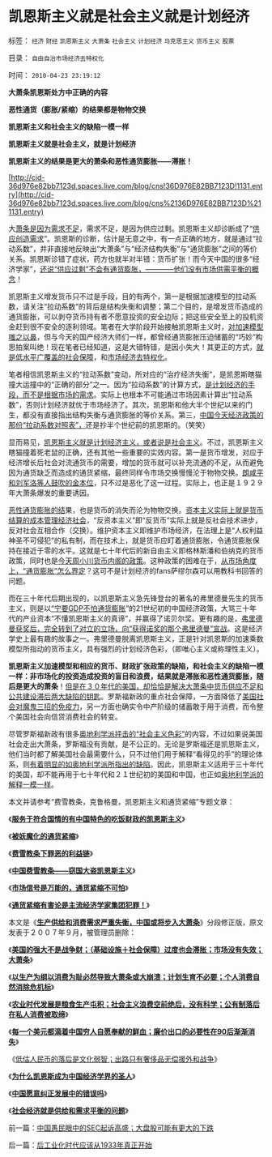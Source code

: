 # 凯恩斯主义就是社会主义就是计划经济

标签： `经济` `财经` `凯恩斯主义` `大萧条` `社会主义` `计划经济` `马克思主义` `货币主义` `股票` 

目录： `自由自治市场经济去特权化`

时间： `2010-04-23 23:19:12`

**大萧条凯恩斯处方中正确的内容**

**恶性通货（膨胀/紧缩）的结果都是物物交换**

**凯恩斯主义和社会主义的缺陷一模一样**

**凯恩斯主义就是社会主义，就是计划经济**

**凯恩斯主义的结果是更大的萧条和恶性通货膨胀——滞胀！**

[http://cid-36d976e82bb7123d.spaces.live.com/blog/cns!36D976E82BB7123D!1131.entry](http://cid-36d976e82bb7123d.spaces.live.com/blog/cns%2136D976E82BB7123D%211131.entry)

大[萧条是因为需求不足](../../../2010/4/22/以消费为耻必然导致大萧条或大倒退.md)，需求不足，是因为供应过剩。凯恩斯主义却诊断成了“[供应创造需求](../../../2009/12/27/武广高铁，供应没有创造需求.md)”。凯恩斯的诊断，估计是无意之中，有一点正确的地方，就是通过“拉动系数”，并非直接地反映出“大萧条”与“经济结构失衡”与“通货膨胀”之间的等价关系。凯恩斯诊错了症状，药方也就半对半错：货币扩张！而今天中国的很多“经济学家”，[还说“供应过剩”不会有通货膨胀，————他们没有市场供需平衡的概念](../../../2009/12/7/谈产能过剩不可能有通货膨胀的谬论.md)！

凯恩斯主义增发货币只不过是手段，目的有两个，第一是根据加速模型的拉动系数，请关注“拉动系数”的背后是结构失衡和调整；第二个目的，是增发货币造成的通货膨胀，可以剥夺货币持有者不愿意投资的安全边际；把这些安全至上的投机资金赶到很不安全的逐利领域。笔者在大学阶段开始接触凯恩斯主义时，[对加速模型嗤之以鼻](../../../2009/6/5/劳动力边际成本埋葬凯恩斯主义.md)，但与今天的国产经济大师们一样，都曾经通货膨胀压迫储蓄的“巧妙”构思拍案叫绝！现在笔者已经知道，这是大错特错，是因小失大！其更正的方式，[就是低水平广覆盖的社会保障](../../../2009/2/26/社会保障有三个原则一种义务.md)，和[市场经济去特权化](../../../2010/3/28/市场经济去特权化！根治私有制和国民福衹缺失.md)。

笔者相信凯恩斯主义的“拉动系数”变动，所对应的“治疗经济失衡”，是凯恩斯瞎猫撞大运撞中的“正确的部分”之一。因为“拉动系数”的计算方式，[是计划经济的手段，而不是根据市场的需求](../../../2010/3/26/计划经济阶段“泡沫牛市”将依旧.md)。实际上也根本不可能通过市场因素计算出“拉动系数”，否则计划经济就优于市场经济了。其次，凯恩斯和他大半个世纪以来的门生，都没有直接指出结构失衡与通货膨胀的等价关系。第三，[中国今天经济政策的那份“拉动系数对照表”，](../../../2010/3/26/计划经济社会里资本泡沫是腐败的晴雨表.md)还是抄半个世纪前的凯恩斯的。（笑笑）

显而易见，[凯恩斯主义就是计划经济主义，或者说是社会主义](../../../2010/1/27/为什么计划经济总是保护了落后产业.md)。不过，凯恩斯主义瞎猫撞着死老鼠的正确，还有其他一些重要的实效内容。第一是货币增发，对应于经济增长后社会对流通货币的需要，增加的货币就可以补充流通的不足，从而避免因为通货缺乏而造成的通货紧缩，最终同样令市场交换慢慢沦于物物交换。[朗咸平和刘军洛等人鼓吹的金本位](../../../2007/10/28/漫谈人民币升值贬值及黄金及刘军洛宋鸿兵阴谋论.md)，只不过是恶化了这一过程。实际上，也正是１９２９年大萧条爆发的重要诱因。

[恶性通货膨胀的结](../../../2010/1/10/朝鲜货币抢劫即将进入第二幕：恶性通货膨胀.md)果，也是货币的消失而沦为物物交换。[资本主义实际上就是货币结算的成本管理经济社会](../../../2010/3/5/我国的贫富差距是历史上最小并在继续缩小.md)，“反资本主义”即“反货币”实际上就是反社会技术进步，反对社会互相合作（交换）。维护资本主义即维护市场经济，在法理上是“人权利益神圣不可侵犯”的私有制，而在技术上，就是货币应盯着通货膨胀，令通货膨胀保持在接近于零的水平。这就是七十年代后的新自由主义即格林斯潘和伯纳克的货币政策，同时也是[今天周小川货币内阁的政策](../../../2010/3/13/中国特色的货币主义到了尽头.md)。这种政策的困难在于，[从市场角度上，“通货膨胀”怎么界定](../../../2010/2/2/经济学中的通胀定义不同.md)？这可不是计划经济的fans萨缪尔森可以用教科书回答的问题。

而在三十年代后期出现的，以凯恩斯主义急先锋登台的著名的弗里德曼先生的货币主义，则是以[“宁要GDP不怕通货膨胀](../../../2009/5/18/凯恩斯主义代表了谁的利益？.md)”的21世纪初的中国经济政策，大骂三十年代的产业资本“不懂凯恩斯主义的真谛”，并赢得了诺贝尔奖。更有趣的是，[弗里德曼获奖后，完全转到了对立的立场，向“获得诺奖的那个弗里德曼”宣战](../../../2010/3/8/奥地利学派天生就是“边缘”经济学派.md)。这是经济学史上最有趣的故事之一。弗里德曼脱离凯恩斯主义，正是针对凯恩斯的加速乘数模型所指动的货币主义，具有强烈的计划经济色彩，（即唯心主义或称理性主义）。

**凯恩斯主义加速模型和相应的货币、财政扩张政策的缺陷，和社会主义的缺陷一模一样：非市场化的投资造成投资的盲目和浪费，结果就是滞胀和恶性通货膨胀，随后是更大的萧条**！[但是在３０年代的美国，却恰恰是解决大萧条中货币供应不足和公共建设滞后两大缺陷的钥匙](../../../2010/1/9/洋权威和您自已的利益！.md)。罗斯福新政的重点社会保障，一方面降低了[美国社会对魔鬼三招的免疫力](../../../2010/3/19/魔鬼三招几乎征服了美国.md)，另一方面也确实令中产阶级的储蓄敢于用于消费，而令整个美国社会向信贷消费社会的转变。

尽管罗斯福新政有很多[奥地利学派抨击的“社会主义色彩”](../../../2010/1/27/回顾通往奴役的历史之路.md)的内容，不过如果说美国社会走出大萧条，罗斯福没有贡献，是不公正的。无论是罗斯福还是凯恩斯主义，他们当时都了解美国社会最需要什么，只不过他们用于解释“看得见的手”的理论体系，则[有着明显的如奥地利学派所指出的缺陷](../../../2010/3/8/奥地利学派天生就是“边缘”经济学派.md)。因此，凯恩斯主义适用于三十年代的美国，却不能再用于七十年代和２１世纪初的美国和中国，也正如[奥地利学派的解释一模一样](../../../2010/1/21/奥地利学派，孤独的自由战士.md)。

本文并请参考“费雪教条，克鲁格曼，凯恩斯主义和通货紧缩”专题文章：

《[**服务于符合国情的有中国特色的吃饭财政的凯恩斯主义**](http://blog.sina.com.cn/s/blog_5563a64d0100cinq.html)》

《[**被妖魔化的通货紧缩**](../../../2009/4/19/被妖魔化的通货紧缩.md)》

《[**费雪教条下罪恶的利益链**](../../../2009/4/22/费雪教条之通货紧缩有害论背后的资产利益链.md)》

《[**中国费雪教条——窃国大盗凯恩斯主义**](../../../2009/4/24/费雪教条和凯恩斯主义.md)》

《[**市场信号是万能的，通货紧缩不可怕**](../../../2009/4/26/市场信号是万能的，通货紧缩不可怕.md)》

《[**通货紧缩有害论是主流经济学家集团犯罪！**](../../../2009/4/27/通货紧缩有害论和主流经济学家.md)》

本文是《[**生产供给和消费需求严重失衡，中国或将步入大萧条**](http://darthvad.blog.163.com/blog/static/5339947020094100020525/)》分段修正版，原文发表于２００７年９月，被管理员删除：

《[**美国的强大不是战争财；（基础设施＋社会保障）过度也会滞胀；市场没有失效；大萧条**](../../../2010/4/22/美国的强大，不是因为发了战争财.md)》

《[**以生产为纲以消费为耻必然导致大萧条或大崩溃；计划生育不必要；个人消费自然消除危机标**](../../../2010/4/22/以消费为耻必然导致大萧条或大倒退.md)》

《[**农业时代发展是粮食生产屯积；社会主义浪费空前绝后，没有科学；公有制落后在私人消费被取缔**](../../../2010/4/23/公有制落后因私人消费被取缔.md)》

《[**每一个美元都滴着中国穷人自愿奉献的鲜血；廉价出口的必要性在90后渐渐消失**](../../../2010/4/23/每一个美元都滴着中国穷人奉献鲜血.md)》

《[低估人民币的落后是文化弱智；出路只有奢侈品无偿援外和战争](../../../2010/4/23/外国的需求是需求，自已的需求不是需求.md)》

《[**为什么凯恩斯成为中国经济学界的圣人**](http://darthvad.blog.163.com/blog/static/53399470200953111452935/)》

《[**中国愿意纠正发展中的错误吗**](http://hi.baidu.com/darthchn/blog/item/75a26c6345de3bd5e6113a32.html)》

《[**社会经济就是供给和需求平衡的问题**](http://hi.baidu.com/darthchn/blog/item/99acc5d83efddfe138012f3c.html)》



前一篇：[中国愚民眼中的SEC起诉高盛；大盘股可能有更大的下跌](../../../2010/4/23/中国愚民眼中的SEC起诉高盛；大盘股可能有更大的下跌.md)

后一篇：[后工业化时代应该从1933年真正开始](../../../2010/4/24/后工业化时代应该从1933年真正开始.md)